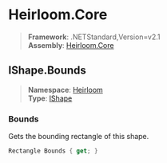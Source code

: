 # Heirloom.Core

> **Framework**: .NETStandard,Version=v2.1  
> **Assembly**: [Heirloom.Core][0]  

## IShape.Bounds

> **Namespace**: [Heirloom][0]  
> **Type**: [IShape][1]  

### Bounds

Gets the bounding rectangle of this shape.

```cs
Rectangle Bounds { get; }
```

[0]: ../Heirloom.Core.md
[1]: Heirloom.IShape.md
